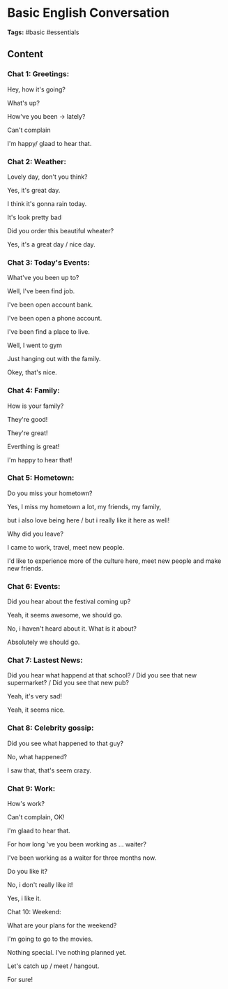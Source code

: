 # Basic English Conversation

**Tags:** #basic #essentials

## Content

### Chat 1: Greetings:

Hey, how it's going? 

What's up?

How've you been → lately?

Can't complain

I'm happy/ glaad to hear that.

### Chat 2: Weather:

Lovely day, don't you think?

Yes, it's great day.

I think it's gonna rain today.

It's look pretty bad

Did you order this beautiful wheater?

Yes, it's a great day / nice day.

### Chat 3: Today's Events:

What've you been up to?

Well, I've been find job.

I've been open account bank.

I've been open a phone account.

I've been find a place to live.

Well, I went to gym

Just hanging out with the family.

Okey, that's nice.

### Chat 4: Family:

How is your family?

They're good!

They're great!

Everthing is great!

I'm happy to hear that!

### Chat 5: Hometown:

Do you miss your hometown?

Yes, I miss my hometown a lot, my friends, my family, 

but i also love being here / but i really like it here as well!

Why did you leave?

I came to work, travel, meet new people.

I'd like to experience more of the culture here, meet new people and make new friends.

### Chat 6: Events:

Did you hear about the festival coming up?

Yeah, it seems awesome, we should go.

No, i haven't heard about it. What is it about?

Absolutely we should go.

### Chat 7: Lastest News:

Did you hear what happend at that school? / Did you see that new supermarket? / Did you see that new pub?

Yeah, it's very sad!

Yeah, it seems nice.

### Chat 8: Celebrity gossip:

Did you see what happened to that guy?

No, what happened?

I saw that, that's seem crazy.

### Chat 9: Work:

How's work?

Can't complain, OK!

I'm glaad to hear that.

For how long 've you been working as ... waiter?

I've been working as a waiter for three months now.

Do you like it?

No, i don't really like it!

Yes, i like it.

Chat 10: Weekend:

What are your plans for the weekend?

I'm going to go to the movies.

Nothing special. I've nothing planned yet.

Let's catch up / meet / hangout.

For sure!
